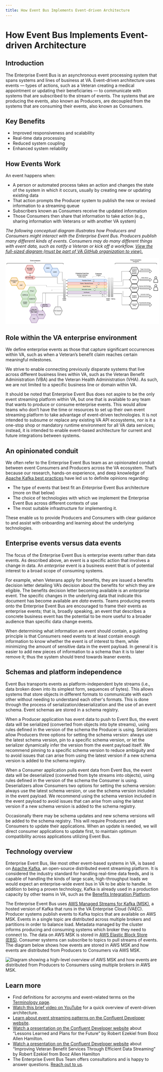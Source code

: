 ```yaml
---
title: How Event Bus Implements Event-driven Architecture
---
```


# **How Event Bus Implements Event-driven Architecture**

## **Introduction**

The Enterprise Event Bus is an asynchronous event processing system that spans systems and lines of business at VA. Event-driven architecture uses events &mdash; types of actions, such as a Veteran creating a medical appointment or updating their beneficiaries &mdash; to communicate with systems that are subscribed to the stream of events. The systems that are producing the events, also known as Producers, are decoupled from the systems that are consuming their events, also known as Consumers.


## **Key Benefits**
- Improved responsiveness and scalability
- Real-time data processing
- Reduced system coupling
- Enhanced system reliability

## **How Events Work**
An event happens when:

- A person or automated process takes an action and changes the state of the system in which it occurs, usually by creating new or updating existing data
- That action prompts the Producer system to publish the new or revised information to a streaming queue 
- Subscribers known as Consumers receive the updated information
- Those Consumers then share that information to take action (e.g., sharing information with Veterans or with another VA system)


_The following conceptual diagram illustrates how Producers and Consumers might interact with the Enterprise Event Bus. Producers publish many different kinds of events. Consumers may do many different things with event data, such as notify a Veteran or kick off a workflow. [View the full-sized diagram (must be part of VA GitHub organization to view).](https://github.com/department-of-veterans-affairs/VES/blob/master/research/Event%20Bus/Diagrams/future%20state%20whole.png)_

![A conceptual diagram illustrating how Producers publish various events to the Event Bus and how Consumers may use the event data for different purposes.](img/prod-com-diag.png)


## **Role within the VA enterprise environment**

We define enterprise events as those that capture significant occurrences within VA, such as when a Veteran’s benefit claim reaches certain meaningful milestones.

We strive to enable connecting previously disparate systems that live across different business lines within VA, such as the Veteran Benefit Administration (VBA) and the Veteran Health Administration (VHA). As such, we are not limited to a specific business line or domain within VA.

It should be noted that Enterprise Event Bus does not aspire to be the only event streaming platform within VA, but one that is available to any team that wants to produce or consume enterprise events. This would allow teams who don’t have the time or resources to set up their own event streaming platform to take advantage of event-driven technologies. It is not intended to subsume or replace any existing VA API ecosystems, nor is it a one-stop shop or mandatory runtime environment for all VA data services; instead, it is intended to enable event-based architecture for current and future integrations between systems.

## **An opinionated conduit**

We often refer to the Enterprise Event Bus team as an opinionated conduit between event Consumers and Producers across the VA ecosystem. That’s because our research, hands-on experience, and deep knowledge of [Apache Kafka best practices](https://github.com/department-of-veterans-affairs/VES/blob/master/research/Event%20Bus/Engineering/ADR/ADR%20event%20design.md) have led us to definite opinions regarding:

* The type of events that best fit an _Enterprise_ Event Bus architecture (more on that below)
* The choice of technologies with which we implement the Enterprise Event Bus across different contexts of use 
* The most suitable infrastructure for implementing it. 

These enable us to provide Producers and Consumers with clear guidance to and assist with onboarding and learning about the underlying technologies.

## **Enterprise events versus data events**

The focus of the Enterprise Event Bus is enterprise events rather than data events. As described above, an event is a specific action that involves a change in data. An _enterprise_ event is a business event that is of potential interest to a broad scope of consuming systems. 

For example, when Veterans apply for benefits, they are issued a benefits decision letter detailing VA’s decision about the benefits for which they are eligible. The benefits decision letter becoming available is an _enterprise_ event. The specific changes in the underlying data that indicate this document has become available are _data_ events. Teams producing events onto the Enterprise Event Bus are encouraged to frame their events as enterprise events; that is, broadly speaking, an event that describes a concrete business event has the potential to be more useful to a broader audience than specific data change events. 

When determining what information an event should contain, a guiding principle is that Consumers need events to at least contain enough information to know whether the event is of interest to them, while minimizing the amount of sensitive data in the event payload. In general it is easier to add new pieces of information to a schema than it is to later remove it; thus the system should trend towards leaner events.

## **Schemas and platform independence**

Event Bus transports events as platform-independent byte streams (i.e., data broken down into its simplest form, sequences of bytes). This allows systems that store objects in different formats to communicate with each other without needing to understand each other's formats. This is done through the process of serialization/deserialization and the use of an event schema. Event schemas are stored in a schema registry.

When a Producer application has event data to push to Event Bus, the event data will be serialized (converted from objects into byte streams), using rules defined in the version of the schema the Producer is using. Serializers allow Producers three options for setting the schema version: always use the latest schema version, pin to a specific schema version, or let the serializer dynamically infer the version from the event payload itself. We recommend pinning to a specific schema version to reduce ambiguity and to avoid issues that can arise from using the latest version if a new schema version is added to the schema registry.

When a Consumer application pulls event data from Event Bus, the event data will be deserialized (converted from byte streams into objects), using rules defined in the version of the schema the Consumer is using. Deserializers allow Consumers two options for setting the schema version: always use the latest schema version, or use the schema version included in the event payload. We recommend using the schema version included in the event payload to avoid issues that can arise from using the latest version if a new schema version is added to the schema registry.

Occasionally there may be schema updates and new schema versions will be added to the schema registry. This will require Producers and Consumers to update their applications. When an update is needed, we will direct consumer applications to update first, to maintain optimum compatibility across applications utilizing Event Bus.


##  **Technology overview**

Enterprise Event Bus, like most other event-based systems in VA, is based on [Apache Kafka](https://kafka.apache.org/), an open-source distributed event streaming platform. It is considered the industry standard for handling real-time data feeds, and is capable of handling the kinds of large scale, high-throughput loads we would expect an enterprise-wide event bus in VA to be able to handle. In addition to being a proven technology, Kafka is already used in a production capacity by other teams in VA, such as the [Benefits Integration Platform](https://confluence.devops.va.gov/pages/viewpage.action?spaceKey=VAExternal&title=Benefits+Integration+Events).

The Enterprise Event Bus uses [AWS Managed Streams for Kafka (MSK)](https://docs.aws.amazon.com/msk/), a hosted version of Kafka that runs in the VA Enterprise Cloud (VAEC). Producer systems publish events to Kafka topics that are available on AWS MSK. Events in a single topic are distributed across multiple brokers and partitions in order to balance load. Metadata managed by the cluster informs producing and consuming systems which broker they need to connect to. The data on AWS MSK is stored in [AWS Elastic Block Store (EBS)](https://docs.aws.amazon.com/ebs/). Consumer systems can subscribe to topics to pull streams of events. The diagram below shows how events are stored in AWS MSK and how events are distributed from Producers to Consumers via AWS MSK.

![Diagram showing a high-level overview of AWS MSK and how events are distributed from Producers to Consumers using multiple brokers in AWS MSK.](https://github.com/department-of-veterans-affairs/ves-event-bus-developer-portal/assets/95644573/61c8f134-7228-4735-b9df-c0e1985d9eaa)

## **Learn more**

* Find definitions for acronyms and event-related terms on the [Terminology page](./terminology.md).
* <a href="https://www.youtube.com/watch?v=R6tUoxx2gVY">Watch this brief video on YouTube</a> for a quick overview of event-driven architecture.
* <a href="https://developer.confluent.io/patterns/">Learn about event streaming patterns on the Confluent Developer website</a>.
* <a href="https://www.confluent.io/resources/presentation/one-year-in-lessons-learned-and-plans-for-the-future/">Watch a presentation on the Confluent Developer website</a> about “Lessons Learned and Plans for the Future” by Robert Ezekiel from Booz Allen Hamilton.
* <a href="https://www.confluent.io/events/kafka-summit-americas-2021/improving-veteran-benefit-services-through-efficient-data-streaming/">Watch a presentation on the Confluent Developer website</a> about “Improving Veteran Benefit Services Through Efficient Data Streaming” by Robert Ezekiel from Booz Allen Hamilton
* The Enterprise Event Bus Team offers consultations and is happy to answer questions. [Reach out to us](./get-support.md).
